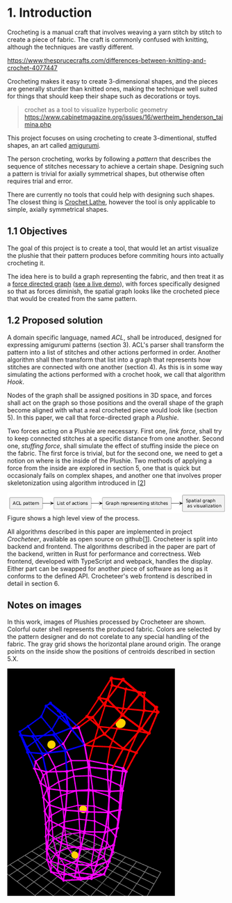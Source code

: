 # 1. Introduction

Crocheting is a manual craft that involves weaving a yarn stitch by stitch to create a piece of fabric. The craft is commonly confused with knitting, although the techniques are vastly different.

https://www.thesprucecrafts.com/differences-between-knitting-and-crochet-4077447

Crocheting makes it easy to create 3-dimensional shapes, and the pieces are generally sturdier than knitted ones, making the technique well suited for things that should keep their shape such as decorations or toys.

> crochet as a tool to visualize hyperbolic geometry
> https://www.cabinetmagazine.org/issues/16/wertheim_henderson_taimina.php

This project focuses on using crocheting to create 3-dimentional, stuffed shapes, an art called [amigurumi](https://en.wikipedia.org/wiki/Amigurumi).

The person crocheting, works by following a *pattern* that describes the sequence of stitches necessary to achieve a certain shape. Designing such a pattern is trivial for axially symmetrical shapes, but otherwise often requires trial and error.

There are currently no tools that could help with designing such shapes. The closest thing is [Crochet Lathe](https://avtanski.net/projects/crochet/lathe/), however the tool is only applicable to simple, axially symmetrical shapes.

## 1.1 Objectives

The goal of this project is to create a tool, that would let an artist visualize the plushie that their pattern produces before commiting hours into actually crocheting it.

The idea here is to build a graph representing the fabric, and then treat it as a [force directed graph](https://en.wikipedia.org/wiki/Force-directed_graph_drawing) ([see a live demo](https://vasturiano.github.io/force-graph/example/directional-links-particles/)), with forces specifically designed so that as forces diminish, the spatial graph looks like the crocheted piece that would be created from the same pattern.

## 1.2 Proposed solution
A domain specific language, named *ACL*, shall be introduced, designed for expressing amigurumi patterns (section 3). ACL's parser shall transform the pattern into a list of stitches and other actions performed in order. Another algorithm shall then transform that list into a graph that represents how stitches are connected with one another (section 4). As this is in some way simulating the actions performed with a crochet hook, we call that algorithm *Hook*.

Nodes of the graph shall be assigned positions in 3D space, and forces shall act on the graph so those positions and the overall shape of the graph become aligned with what a real crocheted piece would look like (section 5). In this paper, we call that force-directed graph a *Plushie*.

Two forces acting on a Plushie are necessary. First one, *link force*, shall try to keep connected stitches at a specific distance from one another. Second one, *stuffing force*, shall simulate the effect of stuffing inside the piece on the fabric. The first force is trivial, but for the second one, we need to get a notion on where is the inside of the Plushie. Two methods of applying a force from the inside are explored in section 5, one that is quick but occasionaly fails on complex shapes, and another one that involves proper skeletonization using algorithm introduced in [[2]]

![alt text](image.png)
Figure shows a high level view of the process.

All algorithms described in this paper are implemented in project *Crocheteer*, available as open source on github[[1]]. Crocheteer is split into backend and frontend. The algorithms described in the paper are part of the backend, written in Rust for performance and correctness. Web frontend, developed with TypeScript and webpack, handles the display. Either part can be swapped for another piece of software as long as it conforms to the defined API. Crocheteer's web frontend is described in detail in section 6.

## Notes on images
In this work, images of Plushies processed by Crocheteer are shown. Colorful outer shell represents the produced fabric. Colors are selected by the pattern designer and do not corelate to any special handling of the fabric. The gray grid shows the horizontal plane around origin. The orange points on the inside show the positions of centroids described in section 5.X.

![alt text](images/image-2.png)

[1]: https://github.com/Oloqq/crocheteer
[2]: https://arxiv.org/pdf/1912.11932